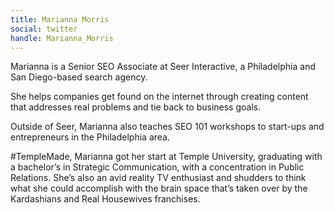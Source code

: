 ```yaml
---
title: Marianna Morris
social: twitter
handle: Marianna_Morris
---
```


Marianna is a Senior SEO Associate at Seer Interactive, a Philadelphia and San Diego-based search agency.

She helps companies get found on the internet through creating content that addresses real problems and tie back to business goals.

Outside of Seer, Marianna also teaches SEO 101 workshops to start-ups and entrepreneurs in the Philadelphia area.

#TempleMade, Marianna got her start at Temple University, graduating with a bachelor’s in Strategic Communication, with a concentration in Public Relations. She’s also an avid reality TV enthusiast and shudders to think what she could accomplish with the brain space that’s taken over by the Kardashians and Real Housewives franchises.